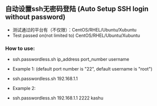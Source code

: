 ## 自动设置ssh无密码登陆 (Auto Setup SSH login without password)

- 测试通过的平台有（不仅限）：CentOS/RHEL/Ubuntu/Xubuntu
- Test passed on(not limited to) CentOS/RHEL/Ubuntu/Xubuntu

### How to use:
- ssh.passwordless.sh ip_address port_number username

- Example 1: (default port number is "22", default username is "root")
- ssh.passwordless.sh 192.168.1.1

- Example 2:
- ssh.passwordless.sh 192.168.1.1 2222 kashu

